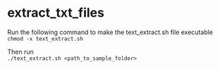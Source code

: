 # extract_txt_files  
Run the following command to make the text_extract.sh file executable  
```chmod -x text_extract.sh```  
  
Then run  
```./text_extract.sh <path_to_sample_folder>```